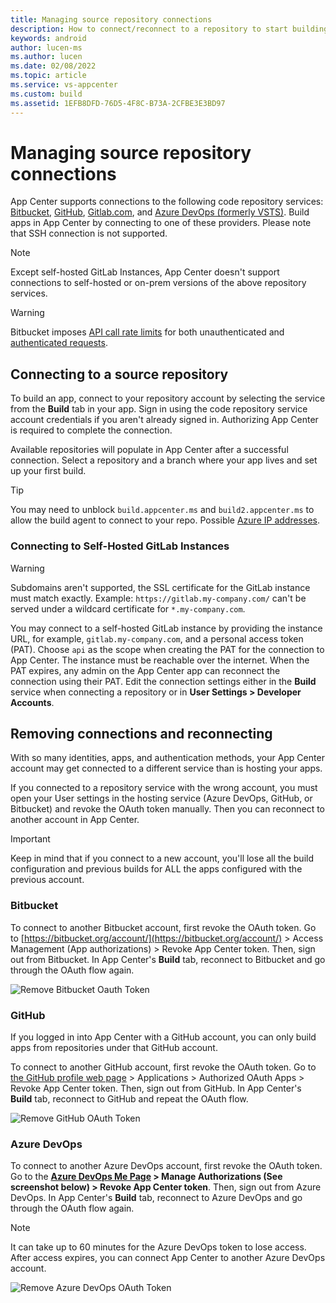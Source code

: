 ```yaml
---
title: Managing source repository connections
description: How to connect/reconnect to a repository to start building your app
keywords: android
author: lucen-ms
ms.author: lucen
ms.date: 02/08/2022
ms.topic: article
ms.service: vs-appcenter
ms.custom: build
ms.assetid: 1EFB8DFD-76D5-4F8C-B73A-2CFBE3E3BD97
---
```


# Managing source repository connections
App Center supports connections to the following code repository services: [Bitbucket](https://bitbucket.org/), [GitHub](https://github.com/), [Gitlab.com](https://gitlab.com), and [Azure DevOps (formerly VSTS)](https://visualstudio.microsoft.com/team-services/). Build apps in App Center by connecting to one of these providers. Please note that SSH connection is not supported.

> [!NOTE]
> Except self-hosted GitLab Instances, App Center doesn't support connections to self-hosted or on-prem versions of the above repository services.

> [!WARNING]
> Bitbucket imposes [API call rate limits](https://support.atlassian.com/bitbucket-cloud/docs/api-request-limits/) for both unauthenticated and [authenticated requests](https://support.atlassian.com/bitbucket-cloud/docs/api-request-limits/#Authenticated-Request-limits).

## Connecting to a source repository
To build an app, connect to your repository account by selecting the service from the **Build** tab in your app. Sign in using the code repository service account credentials if you aren't already signed in. Authorizing App Center is required to complete the connection.

Available repositories will populate in App Center after a successful connection. Select a repository and a branch where your app lives and set up your first build.

> [!TIP]
> You may need to unblock `build.appcenter.ms` and `build2.appcenter.ms` to allow the build agent to connect to your repo. Possible [Azure IP addresses](/azure/devops/pipelines/agents/hosted?tabs=yaml#networking).

### Connecting to Self-Hosted GitLab Instances
> [!WARNING]
> Subdomains aren't supported, the SSL certificate for the GitLab instance must match exactly. Example: `https://gitlab.my-company.com/` can't be served under a wildcard certificate for `*.my-company.com`.

You may connect to a self-hosted GitLab instance by providing the instance URL, for example, `gitlab.my-company.com`, and a personal access token (PAT). Choose `api` as the scope when creating the PAT for the connection to App Center. The instance must be reachable over the internet. When the PAT expires, any admin on the App Center app can reconnect the connection using their PAT. Edit the connection settings either in the **Build** service when connecting a repository or in **User Settings > Developer Accounts**.

## Removing connections and reconnecting
With so many identities, apps, and authentication methods, your App Center account may get connected to a different service than is hosting your apps.

If you connected to a repository service with the wrong account, you must open your User settings in the hosting service (Azure DevOps, GitHub, or Bitbucket) and revoke the OAuth token manually. Then you can reconnect to another account in App Center.

> [!IMPORTANT]
> Keep in mind that if you connect to a new account, you'll lose all the build configuration and previous builds for ALL the apps configured with the previous account.

### Bitbucket
To connect to another Bitbucket account, first revoke the OAuth token. Go to [https://bitbucket.org/account/](https://bitbucket.org/account/) > Access Management (App authorizations) > Revoke App Center token. Then, sign out from Bitbucket. In App Center's **Build** tab, reconnect to Bitbucket and go through the OAuth flow again. 

![Remove Bitbucket Oauth Token](~/build/images/remove-bitbucket-OAuth-token-4.29.2021.png "Remove Bitbucket token")

### GitHub
If you logged in into App Center with a GitHub account, you can only build apps from repositories under that GitHub account.

To connect to another GitHub account, first revoke the OAuth token. Go to [the GitHub profile web page](https://github.com/settings/profile) > Applications > Authorized OAuth Apps > Revoke App Center token. Then, sign out from GitHub. In App Center's **Build** tab, reconnect to GitHub and repeat the OAuth flow.

![Remove GitHub OAuth Token](~/build/images/remove-github-oauth-token.jpg "Remove GitHub token")

### Azure DevOps 
To connect to another Azure DevOps account, first revoke the OAuth token. Go to the **[Azure DevOps Me Page](https://app.vsaex.visualstudio.com/me) > Manage Authorizations (See screenshot below) > Revoke App Center token**. Then, sign out from Azure DevOps. In App Center's **Build** tab, reconnect to Azure DevOps and go through the OAuth flow again. 

> [!NOTE]
> It can take up to 60 minutes for the Azure DevOps token to lose access. After access expires, you can connect App Center to another Azure DevOps account.

![Remove Azure DevOps OAuth Token](~/build/images/remove-vsts-oauth-token.jpg "Remove Azure DevOps token")

[remove-vsts-oauth-token]: ~/build/images/remove-vsts-oauth-token.jpg "Remove Azure DevOps token"
[remove-github-oauth-token]: ~/build/images/remove-github-oauth-token.jpg "Remove GitHub token"
[remove-bitbucket-oauth-token]: ~/build/images/remove-bitbucket-oauth-token.jpg "Remove Bitbucket token"
